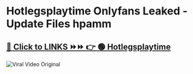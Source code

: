 
 # Hotlegsplaytime Onlyfans Leaked - Update Files hpamm

## <h2><a href="https://clipsfans.com/Hotlegsplaytime&ref=git">🔗 Click to LINKS ⏩⏩ 👉 🟢 Hotlegsplaytime </a></h2>

<a href="https://clipsfans.com/Hotlegsplaytime&ref=git" rel="nofollow" data-target="animated-image.originalLink"><img src="https://i.ibb.co.com/xMMVF88/686577567.gif" alt="Viral Video Original" style="max-width: 100%; display: inline-block;" data-target="animated-image.originalImage"></a>

